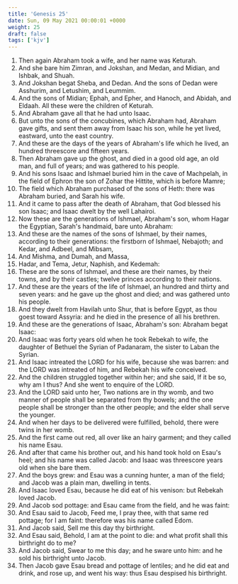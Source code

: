 ```yaml
---
title: 'Genesis 25'
date: Sun, 09 May 2021 00:00:01 +0000
weight: 25
draft: false
tags: ['kjv'] 
---
```


1. Then again Abraham took a wife, and her name was Keturah.
2. And she bare him Zimran, and Jokshan, and Medan, and Midian, and Ishbak, and Shuah.
3. And Jokshan begat Sheba, and Dedan. And the sons of Dedan were Asshurim, and Letushim, and Leummim.
4. And the sons of Midian; Ephah, and Epher, and Hanoch, and Abidah, and Eldaah. All these were the children of Keturah.
5. And Abraham gave all that he had unto Isaac.
6. But unto the sons of the concubines, which Abraham had, Abraham gave gifts, and sent them away from Isaac his son, while he yet lived, eastward, unto the east country.
7. And these are the days of the years of Abraham's life which he lived, an hundred threescore and fifteen years.
8. Then Abraham gave up the ghost, and died in a good old age, an old man, and full of years; and was gathered to his people.
9. And his sons Isaac and Ishmael buried him in the cave of Machpelah, in the field of Ephron the son of Zohar the Hittite, which is before Mamre;
10. The field which Abraham purchased of the sons of Heth: there was Abraham buried, and Sarah his wife.
11. And it came to pass after the death of Abraham, that God blessed his son Isaac; and Isaac dwelt by the well Lahairoi.
12. Now these are the generations of Ishmael, Abraham's son, whom Hagar the Egyptian, Sarah's handmaid, bare unto Abraham:
13. And these are the names of the sons of Ishmael, by their names, according to their generations: the firstborn of Ishmael, Nebajoth; and Kedar, and Adbeel, and Mibsam,
14. And Mishma, and Dumah, and Massa,
15. Hadar, and Tema, Jetur, Naphish, and Kedemah:
16. These are the sons of Ishmael, and these are their names, by their towns, and by their castles; twelve princes according to their nations.
17. And these are the years of the life of Ishmael, an hundred and thirty and seven years: and he gave up the ghost and died; and was gathered unto his people.
18. And they dwelt from Havilah unto Shur, that is before Egypt, as thou goest toward Assyria: and he died in the presence of all his brethren.
19. And these are the generations of Isaac, Abraham's son: Abraham begat Isaac:
20. And Isaac was forty years old when he took Rebekah to wife, the daughter of Bethuel the Syrian of Padanaram, the sister to Laban the Syrian.
21. And Isaac intreated the LORD for his wife, because she was barren: and the LORD was intreated of him, and Rebekah his wife conceived.
22. And the children struggled together within her; and she said, If it be so, why am I thus? And she went to enquire of the LORD.
23. And the LORD said unto her, Two nations are in thy womb, and two manner of people shall be separated from thy bowels; and the one people shall be stronger than the other people; and the elder shall serve the younger.
24. And when her days to be delivered were fulfilled, behold, there were twins in her womb.
25. And the first came out red, all over like an hairy garment; and they called his name Esau.
26. And after that came his brother out, and his hand took hold on Esau's heel; and his name was called Jacob: and Isaac was threescore years old when she bare them.
27. And the boys grew: and Esau was a cunning hunter, a man of the field; and Jacob was a plain man, dwelling in tents.
28. And Isaac loved Esau, because he did eat of his venison: but Rebekah loved Jacob.
29. And Jacob sod pottage: and Esau came from the field, and he was faint:
30. And Esau said to Jacob, Feed me, I pray thee, with that same red pottage; for I am faint: therefore was his name called Edom.
31. And Jacob said, Sell me this day thy birthright.
32. And Esau said, Behold, I am at the point to die: and what profit shall this birthright do to me?
33. And Jacob said, Swear to me this day; and he sware unto him: and he sold his birthright unto Jacob.
34. Then Jacob gave Esau bread and pottage of lentiles; and he did eat and drink, and rose up, and went his way: thus Esau despised his birthright.
